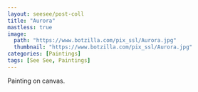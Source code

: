 ```yaml
---
layout: seesee/post-coll
title: "Aurora"
mastless: true
image:
  path: "https://www.botzilla.com/pix_ssl/Aurora.jpg"
  thumbnail: "https://www.botzilla.com/pix_ssl/Aurora.jpg"
categories: [Paintings]
tags: [See See, Paintings]
---
```


Painting on canvas.



